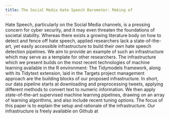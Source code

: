 ```yaml
---
title: The Social Media Hate Speech Barometer: Making of
---
```




Hate Speech, particularly on the Social Media channels, 
is a pressing concern for cyber security, and it may even threaten the foundations of societal stability.
Whereas there exists a growing literature body on how to detect and fence off hate speech, 
applied researchers lack a state-of-the-art, 
yet easily accessible infrastructure to build their own hate speech detection pipelines. 
We aim to provide an example of such an infrastructure which may serve as a template for other researchers.
The infrastructure which we present builds on the most recent technologies of machine learning available in the R environment:
The Tidymodels framework, along with its Tidytext extension,
laid in the Targets project management approach are the building blocks of our proposed infrastructure.
In short, our data pipeline starts at downloading and preprocessing tweets, applying different methods to convert text to numeric information. We then apply state-of-the-art supervised machine learning pipelines, drawing on an array of learning algorithms, and also include recent tuning options.
The focus of this paper is to explain the setup and rationale of the infrastructure.
Our infrastructure is freely available on Github at 

